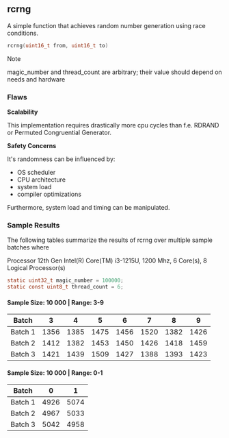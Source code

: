 ## rcrng

A simple function that achieves random number generation using race conditions.

```c
rcrng(uint16_t from, uint16_t to)
```

> [!NOTE]
> magic_number and thread_count are arbitrary; their value should depend on needs and hardware

### Flaws

**Scalability**

This implementation requires drastically more cpu cycles than f.e. RDRAND or Permuted Congruential Generator.

**Safety Concerns**

It's randomness can be influenced by: 

- OS scheduler
- CPU architecture 
- system load 
- compiler optimizations

Furthermore, system load and timing can be manipulated.

### Sample Results

The following tables summarize the results of rcrng over multiple sample batches where

Processor 12th Gen Intel(R) Core(TM) i3-1215U, 1200 Mhz, 6 Core(s), 8 Logical Processor(s)

```c
static uint32_t magic_number = 100000;
static const uint8_t thread_count = 6;
```

#### Sample Size: 10 000 | Range: 3-9

|Batch| 3   | 4   | 5   | 6   | 7   | 8   | 9   |
|-----|-----|-----|-----|-----|-----|-----|-----|
|Batch 1| 1356 | 1385 | 1475 | 1456 | 1520 | 1382 | 1426 |
|Batch 2| 1412 | 1382 | 1453 | 1450 | 1426 | 1418 | 1459 |
|Batch 3| 1421 | 1439 | 1509 | 1427 | 1388 | 1393 | 1423 |

#### Sample Size: 10 000 | Range: 0-1

|Batch| 0   | 1   |
|-----|-----|-----|
|Batch 1| 4926 | 5074 |
|Batch 2| 4967 | 5033 |
|Batch 3| 5042 | 4958 |
